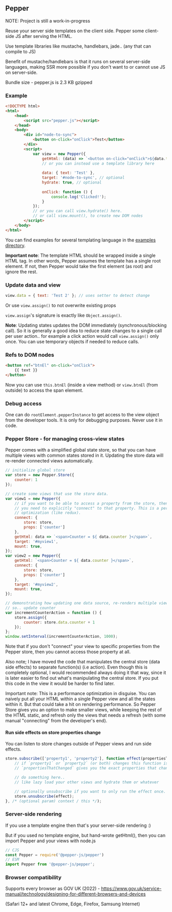 ## Pepper

NOTE: Project is still a work-in-progress

Reuse your server side templates on the client side. Pepper some client-side JS after serving the HTML.

Use template libraries like mustache, handlebars, jade.. (any that can compile to JS)

Benefit of mustache/handlebars is that it runs on several server-side languages, making SSR more possible if you don't want to or cannot use JS on server-side.

Bundle size - pepper.js is 2.3 KB gzipped

### Example

```html
<!DOCTYPE html>
<html>
    <head>
        <script src="pepper.js"></script>
    </head>
    <body>
        <div id="node-to-sync">
            <button on-click="onClick">Test</button>
        </div>
        <script>
            var view = new Pepper({
                getHtml: (data) => `<button on-click="onClick">${data.text}</button>`,
                // or you can instead use a template library here
                
                data: { text: 'Test' },
                target: '#node-to-sync', // optional
                hydrate: true, // optional
                
                onClick: function () {
                    console.log('Clicked!');
                }
            });
            // or you can call view.hydrate() here.
            // or call view.mount(), to create new DOM nodes
        </script>
    </body>
</html>
```

You can find examples for several templating language in the [examples directory](./examples).

**Important note**: The template HTML should be wrapped inside a single HTML tag. In other words, Pepper assumes the template has a single root element. If not, then Pepper would take the first element (as root) and ignore the rest.

### Update data and view

```js
view.data = { text: 'Test 2' }; // uses setter to detect change
```
Or use `view.assign()` to not overwrite existing props

`view.assign`'s signature is exactly like `Object.assign()`.

**Note**: Updating states updates the DOM immediately (synchronous/blocking call). So it is generally a good idea to reduce state changes to a single call per user action.. for example a click action would call `view.assign()` only once. You can use temporary objects if needed to reduce calls.

### Refs to DOM nodes

```html
<button ref="btnEl" on-click="onClick">
    {{ text }}
</button>
```

Now you can use `this.btnEl` (inside a view method) or `view.btnEl` (from outside) to access the span element.

### Debug access

One can do `rootElement.pepperInstance` to get access to the view object from the developer tools. It is only for
debugging purposes. Never use it in code.

### Pepper Store - for managing cross-view states

Pepper comes with a simplified global state store, so that you can have multiple views with common states stored in it. Updating the store data will re-render connected views automatically.

```js
// initialize global store
var store = new Pepper.Store({
    counter: 1
});

// create some views that use the store data.
var view1 = new Pepper({
    // if you want to be able to access a property from the store, then
    // you need to explicitly "connect" to that property. This is a performance
    // optimization (like redux).
    connect: {
        store: store,
        props: ['counter']
    },
    getHtml: data => `<span>Counter = ${ data.counter }</span>`,
    target: '#myview1',
    mount: true,
});
var view2 = new Pepper({
    getHtml: `<span>Counter = ${ data.counter }</span>`,
    connect: {
        store: store,
        props: ['counter']
    },
    target: '#myview2',
    mount: true,
});

// demonstrating how updating one data source, re-renders multiple views
// so.. update counter
var incrementCounterAction = function () {
    store.assign({
        counter: store.data.counter + 1
    });
};
window.setInterval(incrementCounterAction, 1000);
```

Note that if you don't "connect" your view to specific properties from the Pepper store, then you cannot access those property at all.

Also note; I have moved the code that manipulates the central store (data side effects) to separate function(s) (i.e action). Even though this is completely optional, I would recommended always doing it that way, since it is later easier to find out what's manipulating the central store. If you put this code in the view it would be harder to find later.

Important note: This is a performance optimization in disguise. You can naively put all your HTML within a single Pepper view and all the states within it.
But that could take a hit on rendering performance. So Pepper Store gives you an option to make smaller views, while keeping the rest of the HTML static, and refresh only the views that needs a refresh (with some manual "connecting" from the developer's end).

#### Run side effects on store properties change

You can listen to store changes outside of Pepper views and run side effects.

```js
store.subscribe(['property1', 'property2'], function effect(propertiesThatChanged) {
    // if `property1` or `property2` (or both) changes this function is invoked
    // `propertiesThatChanged` gives you the exact properties that changed (array of strings).

    // do something here..
    // like lazy load your other views and hydrate them or whatever

    // optionally unsubscribe if you want to only run the effect once.
    store.unsubscribe(effect);
}, /* (optional param) context / this */);
```

### Server-side rendering

If you use a template engine then that's your server-side rendering :)

But if you used no template engine, but hand-wrote getHtml(), then you can import Pepper and your views with node.js

```js
// CJS
const Pepper = require('@pepper-js/pepper')
// ESM
import Pepper from '@pepper-js/pepper';
```

### Browser compatibility

Supports every browser as GOV UK (2022) - https://www.gov.uk/service-manual/technology/designing-for-different-browsers-and-devices

(Safari 12+ and latest Chrome, Edge, Firefox, Samsung Internet)
